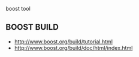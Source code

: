 boost tool

BOOST BUILD
--------------------------------------

* http://www.boost.org/build/tutorial.html
* http://www.boost.org/build/doc/html/index.html
